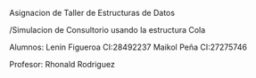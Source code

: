 Asignacion de Taller de Estructuras de Datos

/Simulacion de Consultorio usando la estructura Cola

Alumnos:
Lenin Figueroa CI:28492237
Maikol Peña CI:27275746

Profesor:
Rhonald Rodriguez
